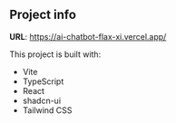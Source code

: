 ## Project info

**URL**: https://ai-chatbot-flax-xi.vercel.app/





This project is built with:

- Vite
- TypeScript
- React
- shadcn-ui
- Tailwind CSS


